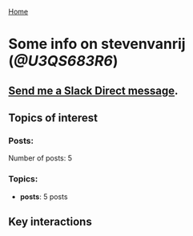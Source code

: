 [Home](https://kelu124.github.io/echommunity/)

# Some info on __stevenvanrij__ (_@U3QS683R6_)


## [Send me a Slack Direct message](https://echopen.slack.com/messages/@stevenvanrij/).

## Topics of interest

### Posts: 

Number of posts: 5

### Topics:

* __posts__: 5 posts

## Key interactions 

